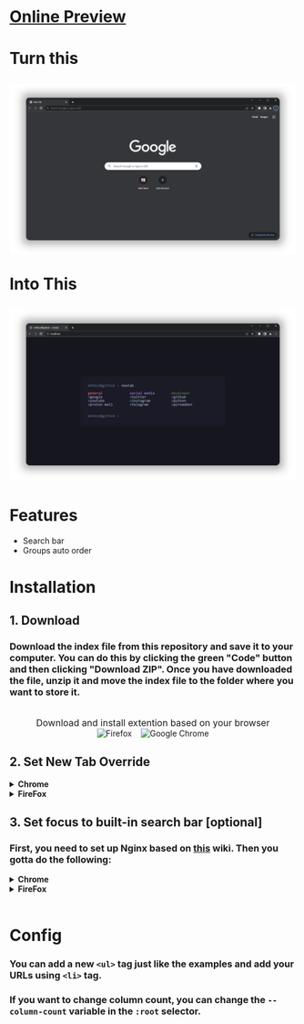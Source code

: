 # [Online Preview](https://m4hbod.me/Better-New-Tab/)
<h1>Turn this
<p align="center">
    <img src="./documentation_images/new-tab.png">
</p>

Into This
<p>
    <img src="./documentation_images/better-new-tab.png">
</p></h1>

# Features
- Search bar
- Groups auto order

# Installation
## 1. Download
### Download the index file from this repository and save it to your computer. You can do this by clicking the green "Code" button and then clicking "Download ZIP". Once you have downloaded the file, unzip it and move the index file to the folder where you want to store it.

<p align="center">
    <br>
    <text style="font-size: 16px;">Download and install extention based on your browser</text>
    <br>
    <img src="https://user-images.githubusercontent.com/74229780/211720609-6ed494f5-cabe-412a-9a8a-c1be9be58c5c.png" width="28px" alt="Firefox" href="https://addons.mozilla.org/en-US/firefox/addon/new-tab-override/">&nbsp;&nbsp;&nbsp;
    <img src="https://user-images.githubusercontent.com/74229780/211722577-be8f1689-1883-4ab2-be85-7d938f34997f.png" width="28px" alt="Google Chrome" href="https://chrome.google.com/webstore/detail/new-tab-redirect/icpgjfneehieebagbmdbhnlpiopdcmna">
</p>

## 2. Set New Tab Override
<details>
<summary><b>Chrome</b></summary><br>

1. Open the extensions by typing "chrome://extensions/" in the address bar.
2. Find the "New Tab Redirect" extension and click the "Details" button.
3. Click the "Extension Options" button.
4. Go to the "URL" tab.
5. Paste the path to the index file you unzipped earlier into the "Redirect URL" field.
6. Then click the "Save" button.
</details>

<details>
  <summary><b>FireFox</b></summary>
<br>

1. Open the extensions by typing "about:addons" in the address bar.
2. Go to the "Extensions" tab.
3. Find the "New Tab Override" extension, click the three-dot button, and select options.
4. Set "Option" to "local file".
5. Click "Browse" and select the index file you unzipped earlier.
</details>

## 3. Set focus to built-in search bar [optional]
### First, you need to set up Nginx based on [this](https://github.com/jimschubert/NewTab-Redirect/wiki#page-focus-on-file-redirects) wiki. Then you gotta do the following:
<details>
<summary><b>Chrome</b></summary><br>

1. Go to the "Extension Options" page as you did before.
2. Go to the "URL" tab.
3. Paste "http://localhost" into the "Redirect URL" field.
4. Click the "Save" button.
</details>

<details>
  <summary><b>FireFox</b></summary>
<br>

1. Go to the "New Tab Override" settings as you did before.
2. Set "Option" to "custom URL".
3. Paste "http://localhost" into the "URL" field.
4. Check the "Set focus to the web page instead of the address bar" checkbox. 
</details><br>

# Config
### You can add a new ```<ul>``` tag just like the examples and add your URLs using ```<li>``` tag.
### If you want to change column count, you can change the ```--column-count``` variable in the ```:root``` selector.
